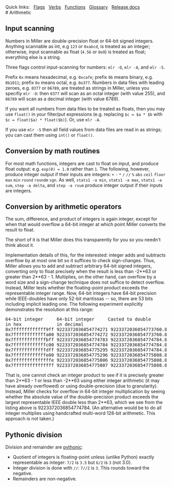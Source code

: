 <!---  PLEASE DO NOT EDIT DIRECTLY. EDIT THE .md.in FILE PLEASE. --->
<div>
<span class="quicklinks">
Quick links:
&nbsp;
<a class="quicklink" href="../reference-main-flag-list/index.html">Flags</a>
&nbsp;
<a class="quicklink" href="../reference-verbs/index.html">Verbs</a>
&nbsp;
<a class="quicklink" href="../reference-dsl-builtin-functions/index.html">Functions</a>
&nbsp;
<a class="quicklink" href="../glossary/index.html">Glossary</a>
&nbsp;
<a class="quicklink" href="../release-docs/index.html">Release docs</a>
</span>
</div>
# Arithmetic

## Input scanning

Numbers in Miller are double-precision float or 64-bit signed integers. Anything scannable as int, e.g `123` or `0xabcd`, is treated as an integer; otherwise, input scannable as float (`4.56` or `8e9`) is treated as float; everything else is a string.

Three flags control input-scanning for numbers: `mlr -O`, `mlr -A`, and `mlr -S`.

Prefix `0x` means hexadecimal, e.g. `0xcafe`; prefix `0b` means binary, e.g.
`0b1011`; prefix `0o` means octal, e.g. `0o377`. Numbers in data files with
leading zeroes, e.g. `0377` or `06789`, are treated as strings in Miller,
unless you specifiy `mlr -O`: then `0377` will scan as an octal integer (with
value 255), and `06789` will scan as a decimal integer (with value 6789).

If you want all numbers from data files to be treated as floats, then you may
use `float()` in your filter/put expressions (e.g. replacing `$c = $a * $b`
with `$c = float($a) * float($b)`). Or, use `mlr -A`.

If you use `mlr -S` then all field values from data files are read in as
strings; you can cast them using `int()` or `float()`.

## Conversion by math routines

For most math functions, integers are cast to float on input, and produce float output: e.g. `exp(0) = 1.0` rather than `1`.  The following, however, produce integer output if their inputs are integers: `+` `-` `*` `/` `//` `%` `abs` `ceil` `floor` `max` `min` `round` `roundm` `sgn`. As well, `stats1 -a min`, `stats1 -a max`, `stats1 -a sum`, `step -a delta`, and `step -a rsum` produce integer output if their inputs are integers.

## Conversion by arithmetic operators

The sum, difference, and product of integers is again integer, except for when that would overflow a 64-bit integer at which point Miller converts the result to float.

The short of it is that Miller does this transparently for you so you needn't think about it.

Implementation details of this, for the interested: integer adds and subtracts overflow by at most one bit so it suffices to check sign-changes. Thus, Miller allows you to add and subtract arbitrary 64-bit signed integers, converting only to float precisely when the result is less than -2\*\*63 or greater than 2\*\*63 - 1.  Multiplies, on the other hand, can overflow by a word size and a sign-change technique does not suffice to detect overflow. Instead, Miller tests whether the floating-point product exceeds the representable integer range. Now, 64-bit integers have 64-bit precision while IEEE-doubles have only 52-bit mantissas -- so, there are 53 bits including implicit leading one.  The following experiment explicitly demonstrates the resolution at this range:

<pre class="pre-non-highlight-non-pair">
64-bit integer     64-bit integer     Casted to double           Back to 64-bit
in hex             in decimal                                    integer
0x7ffffffffffff9ff 9223372036854774271 9223372036854773760.000000 0x7ffffffffffff800
0x7ffffffffffffa00 9223372036854774272 9223372036854773760.000000 0x7ffffffffffff800
0x7ffffffffffffbff 9223372036854774783 9223372036854774784.000000 0x7ffffffffffffc00
0x7ffffffffffffc00 9223372036854774784 9223372036854774784.000000 0x7ffffffffffffc00
0x7ffffffffffffdff 9223372036854775295 9223372036854774784.000000 0x7ffffffffffffc00
0x7ffffffffffffe00 9223372036854775296 9223372036854775808.000000 0x8000000000000000
0x7ffffffffffffffe 9223372036854775806 9223372036854775808.000000 0x8000000000000000
0x7fffffffffffffff 9223372036854775807 9223372036854775808.000000 0x8000000000000000
</pre>

That is, one cannot check an integer product to see if it is precisely greater than 2\*\*63 - 1 or less than -2\*\*63 using either integer arithmetic (it may have already overflowed) or using double-precision (due to granularity).  Instead, Miller checks for overflow in 64-bit integer multiplication by seeing whether the absolute value of the double-precision product exceeds the largest representable IEEE double less than 2\*\*63, which we see from the listing above is 9223372036854774784. (An alternative would be to do all integer multiplies using handcrafted multi-word 128-bit arithmetic.  This approach is not taken.)

## Pythonic division

Division and remainder are [pythonic](http://python-history.blogspot.com/2010/08/why-pythons-integer-division-floors.html):

* Quotient of integers is floating-point unless (unlike Python) exactly representable as integer: `7/2` is `3.5` but `6/2` is `3` (not 3.0).
* Integer division is done with `//`: `7//2` is `3`.  This rounds toward the negative.
* Remainders are non-negative.
